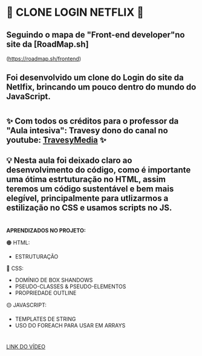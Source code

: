 # 🦅 CLONE LOGIN NETFLIX 🦅

## Seguindo o mapa de "Front-end developer"no site da [RoadMap.sh] 
(https://roadmap.sh/frontend) 


## Foi desenvolvido um clone do Login do site da Netlfix, brincando um pouco dentro do mundo do JavaScript.

# 

## ✨ Com todos os créditos para o professor da "Aula intesiva": **Travesy** dono do canal no youtube: [TravesyMedia](https://www.youtube.com/c/TraversyMedia) ✨



## 💡 Nesta aula foi deixado claro ao desenvolvimento do código, como é importante uma ótima estrtuturação no HTML, assim teremos um código sustentável e bem mais elegível, principalmente para utlizarmos a estilização no CSS e usamos scripts no JS. 



# 

**APRENDIZADOS NO PROJETO:** 

🟠 HTML: 

 * ESTRUTURAÇÃO 

🔵 CSS: 

* DOMÍNIO DE BOX SHANDOWS
* PSEUDO-CLASSES & PSEUDO-ELEMENTOS 
* PROPRIEDADE OUTLINE

🟡 JAVASCRIPT: 

* TEMPLATES DE STRING 
* USO DO FOREACH PARA USAR EM ARRAYS

# 
[LINK DO VÍDEO](https://www.youtube.com/watch?t=22&v=P7t13SGytRk&feature=youtu.be)
